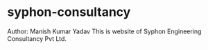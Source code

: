 # syphon-consultancy
Author: Manish Kumar Yadav
This is website of Syphon Engineering Consultancy Pvt Ltd.
